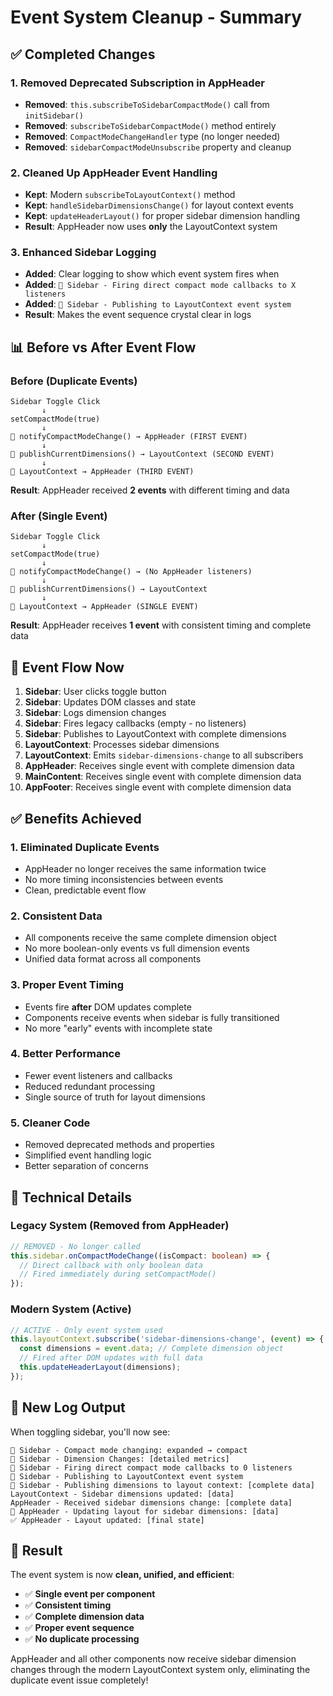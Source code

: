 # Event System Cleanup - Summary

## ✅ **Completed Changes**

### **1. Removed Deprecated Subscription in AppHeader**
- **Removed**: `this.subscribeToSidebarCompactMode()` call from `initSidebar()`
- **Removed**: `subscribeToSidebarCompactMode()` method entirely 
- **Removed**: `CompactModeChangeHandler` type (no longer needed)
- **Removed**: `sidebarCompactModeUnsubscribe` property and cleanup

### **2. Cleaned Up AppHeader Event Handling**
- **Kept**: Modern `subscribeToLayoutContext()` method
- **Kept**: `handleSidebarDimensionsChange()` for layout context events
- **Kept**: `updateHeaderLayout()` for proper sidebar dimension handling
- **Result**: AppHeader now uses **only** the LayoutContext system

### **3. Enhanced Sidebar Logging** 
- **Added**: Clear logging to show which event system fires when
- **Added**: `🔔 Sidebar - Firing direct compact mode callbacks to X listeners` 
- **Added**: `📡 Sidebar - Publishing to LayoutContext event system`
- **Result**: Makes the event sequence crystal clear in logs

## 📊 **Before vs After Event Flow**

### **Before (Duplicate Events)**
```
Sidebar Toggle Click
       ↓
setCompactMode(true)
       ↓
🔔 notifyCompactModeChange() → AppHeader (FIRST EVENT)
       ↓  
📡 publishCurrentDimensions() → LayoutContext (SECOND EVENT)
       ↓
🎯 LayoutContext → AppHeader (THIRD EVENT)
```
**Result**: AppHeader received **2 events** with different timing and data

### **After (Single Event)**
```
Sidebar Toggle Click
       ↓
setCompactMode(true)
       ↓
🔔 notifyCompactModeChange() → (No AppHeader listeners)
       ↓
📡 publishCurrentDimensions() → LayoutContext
       ↓
🎯 LayoutContext → AppHeader (SINGLE EVENT)
```
**Result**: AppHeader receives **1 event** with consistent timing and complete data

## 🎯 **Event Flow Now**

1. **Sidebar**: User clicks toggle button
2. **Sidebar**: Updates DOM classes and state
3. **Sidebar**: Logs dimension changes
4. **Sidebar**: Fires legacy callbacks (empty - no listeners)
5. **Sidebar**: Publishes to LayoutContext with complete dimensions
6. **LayoutContext**: Processes sidebar dimensions
7. **LayoutContext**: Emits `sidebar-dimensions-change` to all subscribers
8. **AppHeader**: Receives single event with complete dimension data
9. **MainContent**: Receives single event with complete dimension data  
10. **AppFooter**: Receives single event with complete dimension data

## ✅ **Benefits Achieved**

### **1. Eliminated Duplicate Events**
- AppHeader no longer receives the same information twice
- No more timing inconsistencies between events
- Clean, predictable event flow

### **2. Consistent Data**
- All components receive the same complete dimension object
- No more boolean-only events vs full dimension events
- Unified data format across all components

### **3. Proper Event Timing**
- Events fire **after** DOM updates complete
- Components receive events when sidebar is fully transitioned
- No more "early" events with incomplete state

### **4. Better Performance**
- Fewer event listeners and callbacks
- Reduced redundant processing
- Single source of truth for layout dimensions

### **5. Cleaner Code**
- Removed deprecated methods and properties
- Simplified event handling logic
- Better separation of concerns

## 🔧 **Technical Details**

### **Legacy System (Removed from AppHeader)**
```typescript
// REMOVED - No longer called
this.sidebar.onCompactModeChange((isCompact: boolean) => {
  // Direct callback with only boolean data
  // Fired immediately during setCompactMode()
});
```

### **Modern System (Active)**
```typescript
// ACTIVE - Only event system used
this.layoutContext.subscribe('sidebar-dimensions-change', (event) => {
  const dimensions = event.data; // Complete dimension object
  // Fired after DOM updates with full data
  this.updateHeaderLayout(dimensions);
});
```

## 📝 **New Log Output**

When toggling sidebar, you'll now see:
```console
🔄 Sidebar - Compact mode changing: expanded → compact
📐 Sidebar - Dimension Changes: [detailed metrics]
🔔 Sidebar - Firing direct compact mode callbacks to 0 listeners
📡 Sidebar - Publishing to LayoutContext event system
📡 Sidebar - Publishing dimensions to layout context: [complete data]
LayoutContext - Sidebar dimensions updated: [data]
AppHeader - Received sidebar dimensions change: [complete data]
🎯 AppHeader - Updating layout for sidebar dimensions: [data]
✅ AppHeader - Layout updated: [final state]
```

## 🎉 **Result**

The event system is now **clean, unified, and efficient**:
- ✅ **Single event per component**
- ✅ **Consistent timing**  
- ✅ **Complete dimension data**
- ✅ **Proper event sequence**
- ✅ **No duplicate processing**

AppHeader and all other components now receive sidebar dimension changes through the modern LayoutContext system only, eliminating the duplicate event issue completely!
